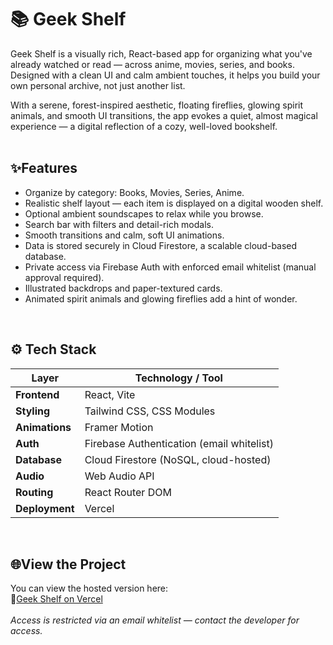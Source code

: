 # 📚 Geek Shelf 
Geek Shelf is a visually rich, React-based app for organizing what you've already watched or read — across anime, movies, series, and books. Designed with a clean UI and calm ambient touches, it helps you build your own personal archive, not just another list.

With a serene, forest-inspired aesthetic, floating fireflies, glowing spirit animals, and smooth UI transitions, the app evokes a quiet, almost magical experience — a digital reflection of a cozy, well-loved bookshelf.
<br>
<br>
## ✨Features
- Organize by category: Books, Movies, Series, Anime.
- Realistic shelf layout — each item is displayed on a digital wooden shelf.  
- Optional ambient soundscapes to relax while you browse.  
- Search bar with filters and detail-rich modals.  
- Smooth transitions and calm, soft UI animations.
- Data is stored securely in Cloud Firestore, a scalable cloud-based database.  
- Private access via Firebase Auth with enforced email whitelist (manual approval required).  
- Illustrated backdrops and paper-textured cards.  
- Animated spirit animals and glowing fireflies add a hint of wonder.  
<br>

## ⚙️ Tech Stack

| Layer          | Technology / Tool                         |
| -------------- | ----------------------------------------- |
| **Frontend**   | React, Vite                               |
| **Styling**    | Tailwind CSS, CSS Modules                 |
| **Animations** | Framer Motion                             |
| **Auth**       | Firebase Authentication (email whitelist) |
| **Database**   | Cloud Firestore (NoSQL, cloud-hosted)     |
| **Audio**      | Web Audio API                             |
| **Routing**    | React Router DOM                          |
| **Deployment** | Vercel                                    |
<br>

## 🌐View the Project
You can view the hosted version here:  
🔗[Geek Shelf on Vercel](https://geek-shelf.vercel.app/)   
<br>
*Access is restricted via an email whitelist — contact the developer for access.*
